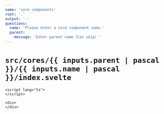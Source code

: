 ```yaml
---
name: 'core components'
root: '.'
output: '.'
questions:
  name: 'Please enter a core component name.'
  parent:
    message: 'Enter parent name（Can skip）'
---
```


# `src/cores/{{ inputs.parent | pascal }}/{{ inputs.name | pascal }}/index.svelte`

```
<script lang="ts">
</script>

<div>
</div>
```
